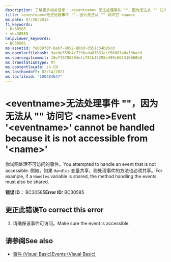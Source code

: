 ```yaml
---
description: 了解更多相关信息： <eventname> 无法处理事件 ""，因为无法从 "" 访问它 <name>
title: <eventname>无法处理事件 ""，因为无法从 "" 访问它 <name>
ms.date: 07/20/2015
f1_keywords:
- bc30585
- vbc30585
helpviewer_keywords:
- BC30585
ms.assetid: fe039f8f-be6f-4b52-86bd-d551c54b85cd
ms.openlocfilehash: 9aede559b4c729bcda87631ecf56083a8af3bac0
ms.sourcegitcommit: 10e719780594efc781b15295e499c66f316068b8
ms.translationtype: MT
ms.contentlocale: zh-CN
ms.lasthandoff: 02/14/2021
ms.locfileid: "100484647"
---
```

# <a name="event-eventname-cannot-be-handled-because-it-is-not-accessible-from-name"></a><span data-ttu-id="5d537-103">\<eventname>无法处理事件 ""，因为无法从 "" 访问它 \<name></span><span class="sxs-lookup"><span data-stu-id="5d537-103">Event '\<eventname>' cannot be handled because it is not accessible from '\<name>'</span></span>

<span data-ttu-id="5d537-104">你试图处理不可访问的事件。</span><span class="sxs-lookup"><span data-stu-id="5d537-104">You attempted to handle an event that is not accessible.</span></span> <span data-ttu-id="5d537-105">例如，如果 `Handles` 变量共享，则处理事件的方法也必须共享。</span><span class="sxs-lookup"><span data-stu-id="5d537-105">For example, if a `Handles` variable is shared, the method handling the events must also be shared.</span></span>  
  
 <span data-ttu-id="5d537-106">**错误 ID：** BC30585</span><span class="sxs-lookup"><span data-stu-id="5d537-106">**Error ID:** BC30585</span></span>  
  
## <a name="to-correct-this-error"></a><span data-ttu-id="5d537-107">更正此错误</span><span class="sxs-lookup"><span data-stu-id="5d537-107">To correct this error</span></span>  
  
1. <span data-ttu-id="5d537-108">请确保该事件可访问。</span><span class="sxs-lookup"><span data-stu-id="5d537-108">Make sure the event is accessible.</span></span>  
  
## <a name="see-also"></a><span data-ttu-id="5d537-109">请参阅</span><span class="sxs-lookup"><span data-stu-id="5d537-109">See also</span></span>

- [<span data-ttu-id="5d537-110">事件 (Visual Basic)</span><span class="sxs-lookup"><span data-stu-id="5d537-110">Events (Visual Basic)</span></span>](../programming-guide/language-features/events/index.md)
